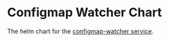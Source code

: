 # Configmap Watcher Chart
The helm chart for the [configmap-watcher service](https://github.com/open-cluster-management/configmap-watcher).

